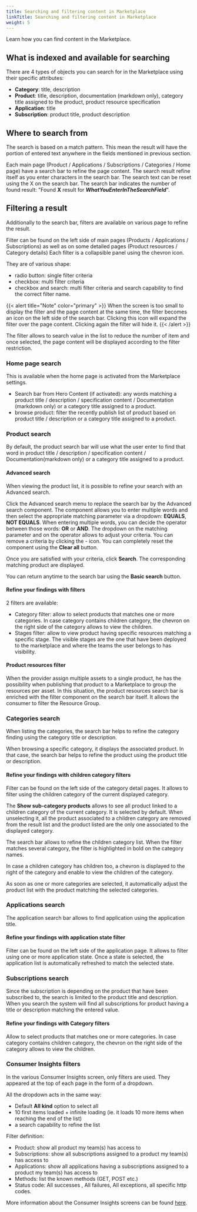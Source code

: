 ```yaml
---
title: Searching and filtering content in Marketplace
linkTitle: Searching and filtering content in Marketplace
weight: 5
---
```


Learn how you can find content in the Marketplace.

## What is indexed and available for searching

There are 4 types of objects you can search for in the Marketplace using their specific attributes:

* **Category**: title, description
* **Product**: title, description, documentation (markdown only), category title assigned to the product, product resource specification
* **Application**: title
* **Subscription**: product title, product description

## Where to search from

The search is based on a match pattern. This mean the result will have the portion of entered text anywhere in the fields mentioned in previous section.

Each main page (Product / Applications / Subscriptions / Categories / Home page) have a search bar to refine the page content. The search result refine itself as you enter characters in the search bar. The search text can be reset using the X on the search bar. The search bar indicates the number of found result: "Found **X** result for ***WhatYouEnterInTheSearchField***".

## Filtering a result

Additionally to the search bar, filters are available on various page to refine the result.

Filter can be found on the left side of main pages (Products / Applications / Subscriptions) as well as on some detailed pages (Product resources / Category details) Each filter is a collapsible panel using the chevron icon.

They are of various shape:

* radio button: single filter criteria
* checkbox: multi filter criteria
* checkbox and search: multi filter criteria and search capability to find the correct filter name.

{{< alert title="Note" color="primary" >}}
When the screen is too small to display the filter and the page content at the same time, the filter becomes an icon on the left side of the search bar.
Clicking this icon will expand the filter over the page content. Clicking again the filter will hide it.
{{< /alert >}}

The filter allows to search value in the list to reduce the number of item and once selected, the page content will be displayed according to the filter restriction.

### Home page search

This is available when the home page is activated from the Marketplace settings.

* Search bar from Hero Content (if activated): any words matching a product title / description / specification content / Documentation (markdown only) or a category title assigned to a product.
* browse product: filter the recently publish list of product based on product title / description or a category title assigned to a product.
  
### Product search

By default, the product search bar will use what the user enter to find that word in product title / description / specification content / Documentation(markdown only) or a category title assigned to a product.

#### Advanced search

When viewing the product list, it is possible to refine your search with an Advanced search.

Click the Advanced search menu to replace the search bar by the Advanced search component. The component allows you to enter multiple words and then select the appropriate matching parameter via a dropdown: **EQUALS**, **NOT EQUALS**. When entering multiple words, you can decide the operator between those words: **OR** or **AND**. The dropdown on the matching parameter and on the operator allows to adjust your criteria. You can remove a criteria by clicking the - icon. You can completely reset the component using the **Clear all** button.

Once you are satisfied with your criteria, click **Search**. The corresponding matching product are displayed.

You can return anytime to the search bar using the **Basic search** button.

#### Refine your findings with filters

2 filters are available:

* Category filter: allow to select products that matches one or more categories. In case category contains children category, the chevron on the right side of the category allows to view the children.
* Stages filter: allow to view product having specific resources matching a specific stage. The visible stages are the one that have been deployed to the marketplace and where the teams the user belongs to has visibility.

#### Product resources filter

When the provider assign multiple assets to a single product, he has the possibility when publishing that product to a Marketplace to group the resources per asset. In this situation, the product resources search bar is enriched with the filter component on the search bar itself. It allows the consumer to filter the Resource Group.

### Categories search

When listing the categories, the search bar helps to refine the category finding using the category title or description.

When browsing a specific category, it displays the associated product. In that case, the search bar helps to refine the product using the product title or description.

#### Refine your findings with children category filters

Filter can be found on the left side of the category detail pages. It allows to filter using the children category of the current displayed category.

The **Show sub-category products** allows to see all product linked to a children category of the current category. It is selected by default. When unselecting it, all the product associated to a children category are removed from the result list and the product listed are the only one associated to the displayed category.

The search bar allows to refine the children category list. When the filter matches several category, the filter is highlighted in bold on the category names.

In case a children category has children too, a chevron is displayed to the right of the category and enable to view the children of the category.

As soon as one or more categories are selected, it automatically adjust the product list with the product matching the selected categories.

### Applications search

The application search bar allows to find application using the application title.

#### Refine your findings with application state filter

Filter can be found on the left side of the application page. It allows to filter using one or more application state. Once a state is selected, the application list is automatically refreshed to match the selected state.

### Subscriptions search

Since the subscription is depending on the product that have been subscribed to, the search is limited to the product title and description. When you search the system will find all subscriptions for product having a title or description matching the entered value.

#### Refine your findings with Category filters

Allow to select products that matches one or more categories. In case category contains children category, the chevron on the right side of the category allows to view the children.

### Consumer Insights filters

In the various Consumer Insights screen, only filters are used. They appeared at the top of each page in the form of a dropdown.

All the dropdown acts in the same way:

* Default **All kind** option to select all
* 10 first items loaded + infinite loading (ie. it loads 10 more items when reaching the end of the list)
* a search capability to refine the list

Filter definition:

* Product: show all product my team(s) has access to
* Subscriptions: show all subscriptions assigned to a product my team(s) has access to
* Applications: show all applications having a subscriptions assigned to a product my team(s) has access to
* Methods: list the known methods (GET, POST etc.)
* Status code: All successes , All failures, All exceptions, all specific http codes.

More information about the Consumer Insights screens can be found [here](/docs/get_actionable_insights/consumer_insights).